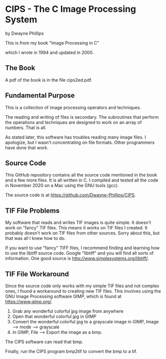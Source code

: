 
# CIPS - The C Image Processing System

by Dwayne Phillips

This is from my book "Image Processing in C"

which I wrote in 1994 and updated in 2000.

## The Book

A pdf of the book is in the file cips2ed.pdf.

## Fundamental Purpose

This is a collection of image processing operators and techniques.

The reading and writing of files is secondary.
The subroutines that perform the operations and techniques are designed to
work on an array of numbers.
That is all.

As stated later, this software has troubles reading many image files.
I apologize, but I wasn't concentrating on file formats.
Other programmers have done that work.

## Source Code

This GitHub repository contains all the source code mentioned in the book and a few more files.
It is all written in C.
I compiled and tested all the code in November 2020 on a Mac using the GNU tools (gcc).

The source code is at https://github.com/Dwayne-Phillips/CIPS.

## TIF File Problems

My software that reads and writes TIF images is quite simple.
It doesn't work on "fancy" TIF files.
This means it works on TIF files I created.
It probably doesn't work on TIF files from other sources.
Sorry about this, but that was all I knew how to do.

If you want to use "fancy" TIFF files, I recommend finding and learning how to use
the libtiff source code.
Google "libtiff" and you will find all sorts of information.
One good source is http://www.simplesystems.org/libtiff/.

## TIF File Workaround

Since the source code only works with my simple TIF files and not complex ones,
I found a workaround to creating new TIF files. 
This involves using the GNU Image Processing software GIMP, which is found
at https://www.gimp.org/.

1. Grab any wonderful colorful jpg image from anywhere
2. Open that wonderful colorful jpg in GIMP
3. Convert the wonderful colorful jpg to a grayscale image in GIMP, Image --> mode --> grayscale
4. In GIMP, File --> Export the image as a bmp.

The CIPS software can read that bmp.

Finally, run the CIPS program bmp2tif to convert the bmp to a tif.




